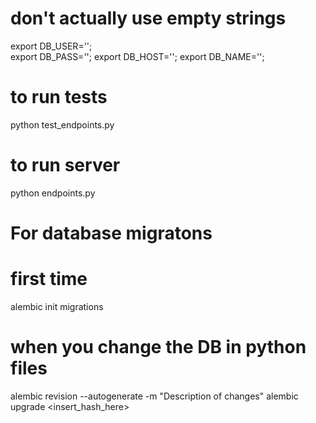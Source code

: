 # don't actually use empty strings
export DB_USER='';    
export DB_PASS='';
export DB_HOST='';
export DB_NAME='';
# to run tests
python test_endpoints.py
# to run server
python endpoints.py


# For database migratons 
# first time
alembic init migrations
# when you change the DB in python files
alembic revision --autogenerate -m "Description of changes"
alembic upgrade <insert_hash_here>